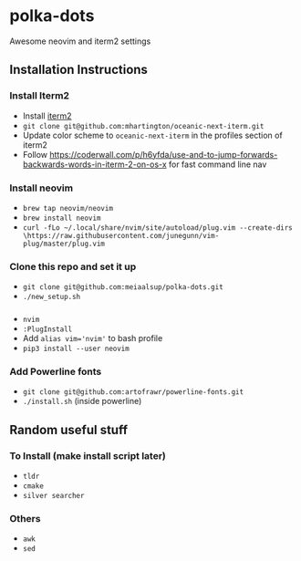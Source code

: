 # polka-dots
Awesome neovim and iterm2 settings


## Installation Instructions
### Install Iterm2
* Install [iterm2](https://www.iterm2.com/)
* `git clone git@github.com:mhartington/oceanic-next-iterm.git`
* Update color scheme to `oceanic-next-iterm` in the profiles section of iterm2
* Follow https://coderwall.com/p/h6yfda/use-and-to-jump-forwards-backwards-words-in-iterm-2-on-os-x for fast command line nav

### Install neovim
* `brew tap neovim/neovim`
* `brew install neovim`
* `curl -fLo ~/.local/share/nvim/site/autoload/plug.vim --create-dirs \https://raw.githubusercontent.com/junegunn/vim-plug/master/plug.vim`

### Clone this repo and set it up
* `git clone git@github.com:meiaalsup/polka-dots.git`
* `./new_setup.sh`

### 
* `nvim`
* `:PlugInstall`
* Add `alias vim='nvim'` to bash profile
* `pip3 install --user neovim`

### Add Powerline fonts
* `git clone git@github.com:artofrawr/powerline-fonts.git`
* `./install.sh` (inside powerline)


## Random useful stuff
### To Install (make install script later)
* `tldr`
* `cmake`
* `silver searcher`

### Others
* `awk`
* `sed`

